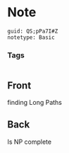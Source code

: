 # Note
```
guid: QS;pPa7I#Z
notetype: Basic
```

### Tags
```
```

## Front
finding Long Paths

## Back
Is NP complete
